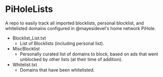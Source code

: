 # PiHoleLists

A repo to easily track all imported blocklists, personal blocklist, and whitelisted domains configured in @mayesidevel's home network PiHole.

* Blocklist_List.txt
  * List of Blocklists (including personal list).
* MiscBlocklist
  * Personally curated list of domains to block, based on ads that went unblocked by other lists (at their time of addition).
* Whitelist.txt
  * Domains that have been whitelisted.
